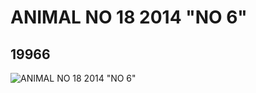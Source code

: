 # ANIMAL NO 18 2014 "NO 6"
## 19966
![ANIMAL NO 18 2014 "NO 6"](https://lc-www-live-s.legocdn.com/media/bricks/5/2/6102851.jpg)